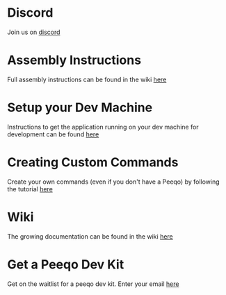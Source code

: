# Discord

Join us on [discord](http://bit.ly/2HLtxez)

# Assembly Instructions

Full assembly instructions can be found in the wiki [here](https://github.com/shekit/peeqo/wiki/Assembly)

# Setup your Dev Machine

Instructions to get the application running on your dev machine for development can be found [here](https://github.com/shekit/peeqo/wiki/setting-up-dev-machine)

# Creating Custom Commands

Create your own commands (even if you don't have a Peeqo) by following the tutorial [here](https://github.com/shekit/peeqo/wiki/creating-a-custom-command)

# Wiki

The growing documentation can be found in the wiki [here](https://github.com/shekit/peeqo/wiki)

# Get a Peeqo Dev Kit
Get on the waitlist for a peeqo dev kit. Enter your email [here](http://bit.ly/2TyocgY)





